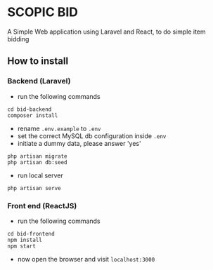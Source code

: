 # SCOPIC BID

A Simple Web application using Laravel  and React, to do simple item bidding

## How to install
### Backend (Laravel)

- run the following commands
```
cd bid-backend
composer install
```

- rename `.env.example` to `.env`
- set the correct MySQL db configuration inside `.env`
- initiate a dummy data, please answer 'yes'

```
php artisan migrate
php artisan db:seed
```

- run local server
```
php artisan serve
```

### Front end (ReactJS)

- run the following commands
```
cd bid-frontend
npm install
npm start
```
- now open the browser and visit `localhost:3000`

